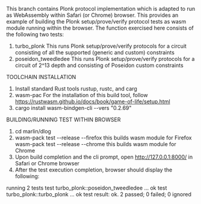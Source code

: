 This branch contains Plonk protocol implementation which is adapted to run as WebAssembly within Safari (or Chrome) browser. This provides an example of building the Plonk setup/prove/verify protocol tests as wasm module running within the browser. The function exercised here consists of the following two tests:

1. turbo_plonk
   This runs Plonk setup/prove/verify protocols for a circuit consisting of all the supported (generic and custom) constraints
2. poseidon_tweedledee
   This runs Plonk setup/prove/verify protocols for a circuit of 2^13 depth and consisting of Poseidon custom constraints

TOOLCHAIN INSTALLATION

1. Install standard Rust tools rustup, rustc, and carg
2. wasm-pac
   For the installation of this build tool, follow https://rustwasm.github.io/docs/book/game-of-life/setup.html
3. cargo install wasm-bindgen-cli --vers "0.2.69"

BUILDING/RUNNING TEST WITHIN BROWSER

1. cd marlin/dlog
2. wasm-pack test --release --firefox
      this builds wasm module for Firefox
   wasm-pack test --release --chrome
      this builds wasm module for Chrome
3. Upon build completion and the cli prompt, open http://127.0.0.1:8000/ in Safari or Chrome browser
4. After the test execution completion, browser should display the following:

running 2 tests
test turbo_plonk::poseidon_tweedledee ... ok
test turbo_plonk::turbo_plonk ... ok
test result: ok. 2 passed; 0 failed; 0 ignored
